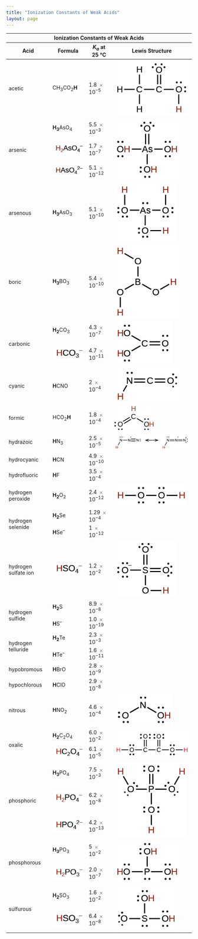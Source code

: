 ```yaml
---
title: "Ionization Constants of Weak Acids"
layout: page
---
```



<table summary="This table has four columns and twenty-two rows. The columns are labeled, &#x201C;Acid,&#x201D; &#x201C;Formula,&#x201D; &#x201C;K subscript a at twenty-five degrees Celsius,&#x201D; and &#x201C;Lewis Structure.&#x201D; The first acid listed is acetic and its formula is C H subscript 3 C O subscript 2 H. The last H in the formula is red. The K subscript a at twenty-five degrees Celsius is 1.8 times ten superscript negative five. The Lewis structure is also shown. It has two C atoms. The first C atom forms single bonds to three hydrogen atoms at 90 degree angles. The first C atom also forms a single bond with the second C atom. The second C atom forms a double bond with an O atom, which has four valence electrons, and forms a single bond with another O atom with four valence electrons. The second O atom also forms a single bond with an H atom. All H atoms are colored red. The second acid is arsenic. There are three formulas listed for arsenic. The first is H subscript 3 A s O subscript 4. The H subscript 3 is red. For this formula the K subscript a at twenty-five degrees Celsius is 5.5 times ten superscript negative three. The second formula is H subscript 2 A s O subscript 4 superscript negative sign. The H subscript 2 is red. For this formula the K subscript a at twenty-five degrees Celsius is 1.7 times ten superscript negative seven. The third formula is H A s O subscript 4 superscript 2 negative sign. The H is red. For this formula, the K subscript a at twenty-five is 5.1 times ten superscript negative 12. The Lewis structure is given and is the same for both formulas. There is an A s atom in the center which forms three single bonds to three O H groups where each O atom has four valence electron. A s also forms a double bond with an O atom which has four valence electrons. All H atoms are colored red. The next acid is arsenous. The formula is H subscript 3 A s O subscript 3. The H subscript 3 is red. The K subscript a at twenty-five degrees Celsius is 5.1 times ten superscript negative ten. The Lewis Structure for arsenous is also given. It has an A s atom with two valence electrons at the center. The A s atom forms a single bond with an O atom with four valence electrons, and the O atom forms a single bond with an H atom. The A s atom also forms another single bond with an O atom with four valence electrons, which also forms a single bond with an H atom. The A s atom also forms a third single bond with another O atom with four valence electrons which forms a single bond with an H atom. All H atoms are colored red. The next acid is boric. The formula is H subscript 3 B O 3. H subscript 3 is red. The K subscript a at twenty-five degrees Celsius is 5.4 times ten superscript negative ten. The Lewis structure is also given. There is a B atom which forms three separate single bonds with three different O atoms. Each O atom forms a single bond with an H atom. All H atoms are red. The next acid is carbonic acid. There are two formulas given for carbonic acid. The first is H subscript 2 C O subscript 3. The H subscript 2 is red. The K subscript a at twenty-five degrees Celsius is 4.3 times ten superscript negative seven. The second formula is H C O subscript 3 superscript negative sign. The H is red. The K subscript a at twenty-five degrees Celsius is 5.6 times ten superscript negative 11. The Lewis structure is also given and is the same for both formulas. It has a C atom which forms a double bond with an O atom with four valence electrons. The C atom also forms a single bond with an O H group, where the O atom has two valence electrons. The C atom also forms another single bond with another O H group, where the O atom has two valence electrons. All of the H atoms are colored red. The next acid is cyanic. The formula is H C N O, and the H is red. The K subscript a at twenty-five degrees Celsius is 2 time ten superscript negative four. The Lewis structure is also given. A C atom forms a double bond with an O atom with four valence electrons. It also forms a double bond with an N atom which has two valence electrons. The N atom also forms a single bond with an H atom. The H atom is colored red. The next acid is formic. The formula is H C O subscript 2 H. The second H is colored red. The K subscript a at twenty-five degrees Celsius is 1.8 time ten superscript negative four. The Lewis structure is also given. A C H group forms a single bond with an O H group where the O has four valence electrons. The C H group also forms a single bond with an O atom with four valence electrons. The next acid is hydrazoic. The formula is H N subscript 3. The H is red. The K subscript a at twenty-five degrees Celsius is 2.5 time ten superscript negative 5. The Lewis structure is also given. There is an N atom with two valence electrons that forms a single bond with an H atom. The N atom also forms a single bond with another N atom, and that N atom forms a triple bond with another N atom with two valence electrons. This yields an N atom with two valence electrons which forms a single bond with an H atom. The N atom also forms a double bond with another N atom, which forms a double bond with another N atom with four valence electrons. All H atoms are red. The next acid is hydrocyanic. The formula is H C N. The H is colored red. The K subscript a at twenty-five degrees Celsius is 4.9 time ten superscript negative ten. There is no Lewis structure given. The next acid is hydrofluoric. The formula is H F. The H is colored red. The K subscript a at twenty-five degrees Celsius is 3.5 time ten superscript negative 4. There is no Lewis structure given. The next acid is hydrogen peroxide. The formula is H subscript 2 O subscript 2. The H subscript 2 is red The K subscript a at twenty-five degrees Celsius is 2.4 time ten superscript negative 12. The Lewis structure is given. There is an H atom which forms a single bond with an O atom with four valence electrons which forms a single bond with another O atom with four valence electrons which forms a single bond with another H atom. The H atoms are red. The next acid is hydrogen selenide. There are two formulas given. The first is H subscript 2 S e. The H subscript 2 is red. The K subscript a at twenty-five degrees Celsius is 1.29 time ten superscript negative four. The second formula is H S  e superscript negative sign. The H is red. the K subscript a at twenty-five degrees Celsius is one times ten superscript negative twelve. There is no Lewis structure given for hydrogen selenide. The next acid is hydrogen sulfate ion. The formula is H S O subscript 4 superscript negative sign. The H is red. The K subscript a at twenty-five degrees Celsius is 1.2 times ten superscript negative 2. The Lewis structure is given. An S atom forms a double bond with an O atom with four valence electrons. It also forms a second double bond with another O atom with four valence electrons. The S atom also forms a single bond with an O atom with six valence electrons, and it forms a single bond with an O atom which forms a single bond with an H atom. The H atom is red. The next acid is hydrogen sulfide. There are two formulas given. The first is H subscript 2 S. The H subscript 2 is red. The K subscript a at twenty-five degrees Celsius is 8.9 times ten superscript negative eight. The second formula is H S superscript negative sign. The K subscript a at twenty-five degrees Celsius is 1.0 times ten superscript negative 19. There is no Lewis structure given. The next acid is hydrogen telluride. There are two formulas given. The first is H subscript 2 T e. The H subscript 2 is red. The K subscript a at twenty-five degrees Celsius is 2.3 times ten superscript negative 3. The second formula is H T e superscript negative sign. The H is red. The K subscript a at twenty-five degrees Celsius is 1.6 times ten superscript negative eleven. There is no Lewis structure given. The next acid is hypobromous. The formula is H B r O. The H is red. The K subscript a at twenty-five degrees Celsius is 1.6 times ten superscript negative nine. There is no Lewis structure given. The next acid is hypochlorous. The formula is H C l O. The H is red. The K subscript a at twenty-five degrees Celsius is 2.9 times ten superscript negative 8. There is no Lewis structure given. The next acid is nitrous. The formula is H N O subscript 2. The H is red. The K subscript a at twenty-five degrees Celsius is 4.6 times ten superscript negative four. The Lewis structure is given. An N atom with two valence electrons forms a single bond with an O atom with four valence electrons. The N atom also forms a single bond with an O H group where the O has four valence electrons. The H atom is red. The next acid is oxalic. There are two formulas given. The first is H subscript 2 C subscript 2 O subscript 4. The H subscript 2 is red. The K subscript a at twenty-five degrees Celsius is 6.0 times ten superscript negative two. The second formula is H C subscript 2 O subscript 4 superscript negative sign. The H is red. The K subscript a at twenty-five degrees Celsius is 6.1 times ten superscript negative five. The Lewis structure is given and is the same for both formulas. An H atom forms a single bond with an O atom which has four valence electrons. the O atom forms a single bond with a C atom. The C atom forms a single bond with another O atom with four valence electrons. The C atom also forms a single with another C atom. The second C atom forms a single bond with an O atom with four valence electrons. The C atom also forms a second single bond with an O atom with four valence electrons. The O atom forms a single bond with an H atom. The H atoms are red. The next acid is phosphoric. There are three formulas given. The first is H subscript 3 P O subscript 4. The H subscript 3 is red. The K subscript a at twenty-five degrees Celsius is 7.5 times ten superscript negative 3. The second formula is H subscript 2 P O subscript 4 superscript negative sign. The H subscript 2 is red. The K subscript a at twenty-five degrees Celsius is 6.2 time ten superscript negative eight. The third formula given is H P O subscript 4 superscript two negative. The K subscript a at twenty-five degrees Celsius is 4.2 times ten superscript negative 13. The H is red. The Lewis structure is given and is the same for all three formulas. A P atom forms a single bond with an O atom with four valence electrons. The O atom forms a single bond with an H atom. The P atom also forms a double bond with an O atom with four valence electrons. The P atom forms a single bond with an O atom with four valence electrons. The O atom forms a single bond with an H atom. The P atom also forms another single bond with another O atom with four valence electrons. The O atom also forms a single bond with an H atom. The H atoms are red. The next acid is phosphorous. There are two formulas given. The first is H subscript 3 P O subscript 3. The H subscript 3 is red. The K subscript a at twenty-five degrees Celsius is five time ten superscript negative two. The second formula is H subscript 2 P O subscript 3 superscript negative sign. The H subscript 2 is red. The K subscript a at twenty-five degrees Celsius is 2.0 times ten superscript negative 7. The Lewis structure is given and is the same for both formulas. A P atom with two valence electrons forms three separate single bonds with three O H groups. The O atoms in all three O H groups each have four valence electrons. The H atoms are red. The last acid in the table is sulfurous. There are two formulas given. The first is H subscript 2 S O subscript 3. The H subscript 2 is red. The K subscript a at twenty-five degrees Celsius is 1.6 times ten superscript negative two. The second formula is H S O subscript 3 superscript negative sign. The H is red. The K subscript a at twenty-five degrees Celsius is 6.4 times ten superscript negative 8. The Lewis structure is given and is the same for both formulas. The S atom has two valence electrons and forms a single bond with an O atom with four valence electrons. The S atom also forms a single bond with an O H group. The O atom has four valence electrons. The S atom also forms another single bond with another O H group. The O atom has four valence electrons." class="span-all"><thead>
<tr valign="middle">
<th colspan="4" data-valign="middle">Ionization Constants of Weak Acids</th>
</tr>
<tr valign="middle">
<th data-valign="middle" data-align="left">Acid</th>
<th data-valign="middle" data-align="left">Formula</th>
<th data-valign="middle" data-align="left"><em>K<sub>a</sub></em> at 25 °C</th>
<th data-valign="middle" data-align="left">Lewis Structure</th>
</tr>
</thead><tbody>
<tr valign="middle">
<td data-valign="middle" data-align="left">acetic</td>
<td data-valign="middle" data-align="left">CH<sub>3</sub>CO<sub>2</sub><strong class="emphasis-one">H</strong></td>
<td data-valign="middle" data-align="left">1.8 <math xmlns="http://www.w3.org/1998/Math/MathML"><mo>×</mo></math> 10<sup>−5</sup></td>
<td data-valign="middle" data-align="left"><span xmlns:x="http://www.w3.org/1999/xhtml" data-type="media" data-alt=" "><img src="../resources/CNX_Chem_00_HH_1sacetic_img.jpg" alt=" " /></span></td>
</tr>

<tr valign="middle">
<td rowspan="3" data-valign="middle" data-align="left">arsenic</td>
<td data-valign="middle" data-align="left"><strong class="emphasis-one">H<sub>3</sub></strong>AsO<sub>4</sub></td>
<td data-valign="middle" data-align="left">5.5 <math xmlns="http://www.w3.org/1998/Math/MathML"><mo>×</mo></math> 10<sup>−3</sup></td>
<td rowspan="3" data-valign="middle" data-align="left"><span xmlns:x="http://www.w3.org/1999/xhtml" data-type="media" data-alt=" "><img src="../resources/CNX_Chem_00_HH_1sarsenic_img.jpg" alt=" " /></span></td>
</tr>

<tr valign="middle">
<td data-valign="middle" data-align="left"><span xmlns:x="http://www.w3.org/1999/xhtml" data-type="media" data-alt=" "><img src="../resources/CNX_Chem_00_HH_chemform1_img.jpg" alt=" " /></span></td>
<td data-valign="middle" data-align="left">1.7 <math xmlns="http://www.w3.org/1998/Math/MathML"><mo>×</mo></math> 10<sup>−7</sup></td>
</tr>

<tr valign="middle">
<td data-valign="middle" data-align="left"><span xmlns:x="http://www.w3.org/1999/xhtml" data-type="media" data-alt=" "><img src="../resources/CNX_Chem_00_HH_chemform2_img.jpg" alt=" " /></span></td>
<td data-valign="middle" data-align="left">5.1 <math xmlns="http://www.w3.org/1998/Math/MathML"><mo>×</mo></math> 10<sup>−12</sup></td>
</tr>

<tr valign="middle">
<td data-valign="middle" data-align="left">arsenous</td>
<td data-valign="middle" data-align="left"><strong class="emphasis-one">H<sub>3</sub></strong>AsO<sub>3</sub></td>
<td data-valign="middle" data-align="left">5.1 <math xmlns="http://www.w3.org/1998/Math/MathML"><mo>×</mo></math> 10<sup>−10</sup></td>
<td data-valign="middle" data-align="left"><span xmlns:x="http://www.w3.org/1999/xhtml" data-type="media" data-alt=" "><img src="../resources/CNX_Chem_00_HH_1sarsenous_img.jpg" alt=" " /></span></td>
</tr>

<tr valign="middle">
<td data-valign="middle" data-align="left">boric</td>
<td data-valign="middle" data-align="left"><strong class="emphasis-one">H<sub>3</sub></strong>BO<sub>3</sub></td>
<td data-valign="middle" data-align="left">5.4 <math xmlns="http://www.w3.org/1998/Math/MathML"><mo>×</mo></math> 10<sup>−10</sup></td>
<td data-valign="middle" data-align="left"><span xmlns:x="http://www.w3.org/1999/xhtml" data-type="media" data-alt=" "><img src="../resources/CNX_Chem_00_HH_1sboric_img.jpg" alt=" " /></span></td>
</tr>

<tr valign="middle">
<td rowspan="2" data-valign="middle" data-align="left">carbonic</td>
<td data-valign="middle" data-align="left"><strong class="emphasis-one">H<sub>2</sub></strong>CO<sub>3</sub></td>
<td data-valign="middle" data-align="left">4.3 <math xmlns="http://www.w3.org/1998/Math/MathML"><mo>×</mo></math> 10<sup>−7</sup></td>
<td rowspan="2" data-valign="middle" data-align="left"><span xmlns:x="http://www.w3.org/1999/xhtml" data-type="media" data-alt=" "><img src="../resources/CNX_Chem_00_HH_1scarbonic_img.jpg" alt=" " /></span></td>
</tr>

<tr valign="middle">
<td data-valign="middle" data-align="left"><span xmlns:x="http://www.w3.org/1999/xhtml" data-type="media" data-alt=" "><img src="../resources/CNX_Chem_00_HH_chemform3_img.jpg" alt=" " /></span></td>
<td data-valign="middle" data-align="left">4.7 <math xmlns="http://www.w3.org/1998/Math/MathML"><mo>×</mo></math> 10<sup>−11</sup></td>
</tr>


<tr valign="middle">
<td data-valign="middle" data-align="left">cyanic</td>
<td data-valign="middle" data-align="left"><strong class="emphasis-one">H</strong>CNO</td>
<td data-valign="middle" data-align="left">2 <math xmlns="http://www.w3.org/1998/Math/MathML"><mo>×</mo></math> 10<sup>−4</sup></td>
<td data-valign="middle" data-align="left"><span xmlns:x="http://www.w3.org/1999/xhtml" data-type="media" data-alt=" "><img src="../resources/CNX_Chem_00_HH_1scyanic_img.jpg" alt=" " /></span></td>
</tr>

<tr valign="middle">
<td data-valign="middle" data-align="left">formic</td>
<td data-valign="middle" data-align="left">HCO<sub>2</sub><strong class="emphasis-one">H</strong></td>
<td data-valign="middle" data-align="left">1.8 <math xmlns="http://www.w3.org/1998/Math/MathML"><mo>×</mo></math> 10<sup>−4</sup></td>
<td data-valign="middle" data-align="left"><span xmlns:x="http://www.w3.org/1999/xhtml" data-type="media" data-alt=" "><img src="../resources/CNX_Chem_00_HH_1sformic_img.jpg" alt=" " /></span></td>
</tr>


<tr valign="middle">
<td data-valign="middle" data-align="left">hydrazoic</td>
<td data-valign="middle" data-align="left"><strong class="emphasis-one">H</strong>N<sub>3</sub></td>
<td data-valign="middle" data-align="left">2.5 <math xmlns="http://www.w3.org/1998/Math/MathML"><mo>×</mo></math> 10<sup>−5</sup></td>
<td data-valign="middle" data-align="left"><span xmlns:x="http://www.w3.org/1999/xhtml" data-type="media" data-alt=" "><img src="../resources/CNX_Chem_00_HH_1shydrazoi_img.jpg" alt=" " /></span></td>
</tr>

<tr valign="middle">
<td data-valign="middle" data-align="left">hydrocyanic</td>
<td data-valign="middle" data-align="left"><strong class="emphasis-one">H</strong>CN</td>
<td data-valign="middle" data-align="left">4.9 <math xmlns="http://www.w3.org/1998/Math/MathML"><mo>×</mo></math> 10<sup>−10</sup></td>
<td data-valign="middle" data-align="left" />
</tr>
<tr valign="middle">
<td data-valign="middle" data-align="left">hydrofluoric</td>
<td data-valign="middle" data-align="left"><strong class="emphasis-one">H</strong>F</td>
<td data-valign="middle" data-align="left">3.5 <math xmlns="http://www.w3.org/1998/Math/MathML"><mo>×</mo></math> 10<sup>−4</sup></td>
<td data-valign="middle" data-align="left" />
</tr>

<tr valign="middle">
<td data-valign="middle" data-align="left">hydrogen peroxide</td>
<td data-valign="middle" data-align="left"><strong class="emphasis-one">H<sub>2</sub></strong>O<sub>2</sub></td>
<td data-valign="middle" data-align="left">2.4 <math xmlns="http://www.w3.org/1998/Math/MathML"><mo>×</mo></math> 10<sup>−12</sup></td>
<td data-valign="middle" data-align="left"><span xmlns:x="http://www.w3.org/1999/xhtml" data-type="media" data-alt=" "><img src="../resources/CNX_Chem_00_HH_1shydroper_img.jpg" alt=" " /></span></td>
</tr>

<tr valign="middle">
<td rowspan="2" data-valign="middle" data-align="left">hydrogen selenide</td>
<td data-valign="middle" data-align="left"><strong class="emphasis-one">H<sub>2</sub></strong>Se</td>
<td data-valign="middle" data-align="left">1.29 <math xmlns="http://www.w3.org/1998/Math/MathML"><mo>×</mo></math> 10<sup>−4</sup></td>
<td data-valign="middle" data-align="left" />
</tr>

<tr valign="middle">
<td data-valign="middle" data-align="left"><strong class="emphasis-one">H</strong>Se<sup>–</sup></td>
<td data-valign="middle" data-align="left">1 <math xmlns="http://www.w3.org/1998/Math/MathML"><mo>×</mo></math> 10<sup>−12</sup></td>
<td data-valign="middle" data-align="left" />
</tr>

<tr valign="middle">
<td data-valign="middle" data-align="left">hydrogen sulfate ion</td>
<td data-valign="middle" data-align="left"><span xmlns:x="http://www.w3.org/1999/xhtml" data-type="media" data-alt=" "><img src="../resources/CNX_Chem_00_HH_chemform4_img.jpg" alt=" " /></span></td>
<td data-valign="middle" data-align="left">1.2 <math xmlns="http://www.w3.org/1998/Math/MathML"><mo>×</mo></math> 10<sup>−2</sup></td>
<td data-valign="middle" data-align="left"><span xmlns:x="http://www.w3.org/1999/xhtml" data-type="media" data-alt=" "><img src="../resources/CNX_Chem_00_HH_1shydrosul_img.jpg" alt=" " /></span></td>
</tr>

<tr valign="middle">
<td rowspan="2" data-valign="middle" data-align="left">hydrogen sulfide</td>
<td data-valign="middle" data-align="left"><strong class="emphasis-one">H<sub>2</sub></strong>S</td>
<td data-valign="middle" data-align="left">8.9 <math xmlns="http://www.w3.org/1998/Math/MathML"><mo>×</mo></math> 10<sup>−8</sup></td>
<td data-valign="middle" data-align="left" />
</tr>


<tr valign="middle">
<td data-valign="middle" data-align="left"><strong class="emphasis-one">H</strong>S<sup>–</sup></td>
<td data-valign="middle" data-align="left">1.0 <math xmlns="http://www.w3.org/1998/Math/MathML"><mo>×</mo></math> 10<sup>−19</sup></td>
<td data-valign="middle" data-align="left" />
</tr>

<tr valign="middle">
<td rowspan="2" data-valign="middle" data-align="left">hydrogen telluride</td>
<td data-valign="middle" data-align="left"><strong class="emphasis-one">H<sub>2</sub></strong>Te</td>
<td data-valign="middle" data-align="left">2.3 <math xmlns="http://www.w3.org/1998/Math/MathML"><mo>×</mo></math> 10<sup>−3</sup></td>
<td data-valign="middle" data-align="left" />
</tr>

<tr valign="middle">
<td data-valign="middle" data-align="left"><strong class="emphasis-one">H</strong>Te<sup>–</sup></td>
<td data-valign="middle" data-align="left">1.6 <math xmlns="http://www.w3.org/1998/Math/MathML"><mo>×</mo></math> 10<sup>−11</sup></td>
<td data-valign="middle" data-align="left" />
</tr>

<tr valign="middle">
<td data-valign="middle" data-align="left">hypobromous</td>
<td data-valign="middle" data-align="left"><strong class="emphasis-one">H</strong>BrO</td>
<td data-valign="middle" data-align="left">2.8 <math xmlns="http://www.w3.org/1998/Math/MathML"><mo>×</mo></math> 10<sup>−9</sup></td>
<td data-valign="middle" data-align="left" />
</tr>

<tr valign="middle">
<td data-valign="middle" data-align="left">hypochlorous</td>
<td data-valign="middle" data-align="left"><strong class="emphasis-one">H</strong>ClO</td>
<td data-valign="middle" data-align="left">2.9 <math xmlns="http://www.w3.org/1998/Math/MathML"><mo>×</mo></math> 10<sup>−8</sup></td>
<td data-valign="middle" data-align="left" />
</tr>


<tr valign="middle">
<td data-valign="middle" data-align="left">nitrous</td>
<td data-valign="middle" data-align="left"><strong class="emphasis-one">H</strong>NO<sub>2</sub></td>
<td data-valign="middle" data-align="left">4.6 <math xmlns="http://www.w3.org/1998/Math/MathML"><mo>×</mo></math> 10<sup>−4</sup></td>
<td data-valign="middle" data-align="left"><span xmlns:x="http://www.w3.org/1999/xhtml" data-type="media" data-alt=" "><img src="../resources/CNX_Chem_00_HH_1snitrous_img.jpg" alt=" " /></span></td>
</tr>

<tr valign="middle">
<td rowspan="2" data-valign="middle" data-align="left">oxalic</td>
<td data-valign="middle" data-align="left"><strong class="emphasis-one">H<sub>2</sub></strong>C<sub>2</sub>O<sub>4</sub></td>
<td data-valign="middle" data-align="left">6.0 <math xmlns="http://www.w3.org/1998/Math/MathML"><mo>×</mo></math> 10<sup>−2</sup></td>
<td rowspan="2" data-valign="middle" data-align="left"><span xmlns:x="http://www.w3.org/1999/xhtml" data-type="media" data-alt=" "><img src="../resources/CNX_Chem_00_HH_1soxalic_img.jpg" alt=" " /></span></td>
</tr>

<tr valign="middle">
<td data-valign="middle" data-align="left"><span xmlns:x="http://www.w3.org/1999/xhtml" data-type="media" data-alt=" "><img src="../resources/CNX_Chem_00_HH_chemform5_img.jpg" alt=" " /></span></td>
<td data-valign="middle" data-align="left">6.1 <math xmlns="http://www.w3.org/1998/Math/MathML"><mo>×</mo></math> 10<sup>−5</sup></td>
</tr>

<tr valign="middle">
<td rowspan="3" data-valign="middle" data-align="left">phosphoric</td>
<td data-valign="middle" data-align="left"><strong class="emphasis-one">H<sub>3</sub></strong>PO<sub>4</sub></td>
<td data-valign="middle" data-align="left">7.5 <math xmlns="http://www.w3.org/1998/Math/MathML"><mo>×</mo></math> 10<sup>−3</sup></td>
<td rowspan="3" data-valign="middle" data-align="left"><span xmlns:x="http://www.w3.org/1999/xhtml" data-type="media" data-alt=" "><img src="../resources/CNX_Chem_00_HH_1sphosphor_img.jpg" alt=" " /></span></td>
</tr>

<tr valign="middle">
<td data-valign="middle" data-align="left"><span xmlns:x="http://www.w3.org/1999/xhtml" data-type="media" data-alt=" "><img src="../resources/CNX_Chem_00_HH_chemform6_img.jpg" alt=" " /></span></td>
<td data-valign="middle" data-align="left">6.2 <math xmlns="http://www.w3.org/1998/Math/MathML"><mo>×</mo></math> 10<sup>−8</sup></td>
</tr>

<tr valign="middle">
<td data-valign="middle" data-align="left"><span xmlns:x="http://www.w3.org/1999/xhtml" data-type="media" data-alt=" "><img src="../resources/CNX_Chem_00_HH_chemform7_img.jpg" alt=" " /></span></td>
<td data-valign="middle" data-align="left">4.2 <math xmlns="http://www.w3.org/1998/Math/MathML"><mo>×</mo></math> 10<sup>−13</sup></td>
</tr>


<tr valign="middle">
<td rowspan="2" data-valign="middle" data-align="left">phosphorous</td>
<td data-valign="middle" data-align="left"><strong class="emphasis-one">H<sub>3</sub></strong>PO<sub>3</sub></td>
<td data-valign="middle" data-align="left">5 <math xmlns="http://www.w3.org/1998/Math/MathML"><mo>×</mo></math> 10<sup>−2</sup></td>
<td rowspan="2" data-valign="middle" data-align="left"><span xmlns:x="http://www.w3.org/1999/xhtml" data-type="media" data-alt=" "><img src="../resources/CNX_Chem_00_HH_1sphospho2_img.jpg" alt=" " /></span></td>
</tr>

<tr valign="middle">
<td data-valign="middle" data-align="left"><span xmlns:x="http://www.w3.org/1999/xhtml" data-type="media" data-alt=" "><img src="../resources/CNX_Chem_00_HH_chemform8_img.jpg" alt=" " /></span></td>
<td data-valign="middle" data-align="left">2.0 <math xmlns="http://www.w3.org/1998/Math/MathML"><mo>×</mo></math> 10<sup>−7</sup></td>
</tr>


<tr valign="middle">
<td rowspan="2" data-valign="middle" data-align="left">sulfurous</td>
<td data-valign="middle" data-align="left"><strong class="emphasis-one">H<sub>2</sub></strong>SO<sub>3</sub></td>
<td data-valign="middle" data-align="left">1.6 <math xmlns="http://www.w3.org/1998/Math/MathML"><mo>×</mo></math> 10<sup>−2</sup></td>
<td rowspan="2" data-valign="middle" data-align="left"><span xmlns:x="http://www.w3.org/1999/xhtml" data-type="media" data-alt=" "><img src="../resources/CNX_Chem_00_HH_1ssulfurou_img.jpg" alt=" " /></span></td>
</tr>

<tr valign="middle">
<td data-valign="middle" data-align="left"><span xmlns:x="http://www.w3.org/1999/xhtml" data-type="media" data-alt=" "><img src="../resources/CNX_Chem_00_HH_chemform9_img.jpg" alt=" " /></span></td>
<td data-valign="middle" data-align="left">6.4 <math xmlns="http://www.w3.org/1998/Math/MathML"><mo>×</mo></math> 10<sup>−8</sup>
</td>
</tr>

</tbody></table>

